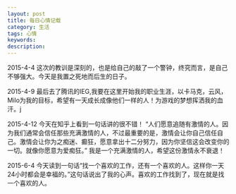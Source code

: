 ```yaml
---
layout: post
title: 每日心情记载
category: 生活
tags: 心情
keywords:
description:
---
```

2015-4-4
这次的教训是深刻的，也是给自己的敲了一个警钟，终究而言，是自己不够强大。今天是我置之死地而后生的日子。

2015-4-9
最后去了腾讯的IEG,我要在这里开始我的职业生涯，以卡马克，云风，Milo为我的目标，希望有一天成长成像他们一样的人！为游戏的梦想挥洒我的血汗。j

<!-- more -->

2015-4-12
今天在知乎上看到一句话讲的很不错！
“人们愿意追随有激情的人。因为我们通常会信任那些充满激情的人，不过最重要的是，激情会让你自己信任自己。激情会让你为之痴迷、癫狂，愿意拿出十二分努力，因为你坚信这会改变你的一切。就像你愿意为爱痴狂。”
我是一个充满激情的人，希望这份激情永不衰退！

2015-6-4
今天读到一句话“找一个喜欢的工作，还有一个喜欢的人。这样你一天24小时都会是幸福的。”这句话说出了我的心声。喜欢的工作找到了，现在就是找一个喜欢的人。
